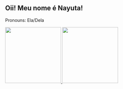 ## Oii! Meu nome é Nayuta!
Pronouns: Ela/Dela

 <div>
  <a href="https://github.com/Nnayuta">
  <img height="180em" src="https://github-readme-stats.vercel.app/api?username=Nnayuta&show_icons=true&include_all_commits=true&count_private=true&bg_color=45,8e2de2,4a00e0&title_color=fff&icon_color=fff&border_color=000&text_color=fff"/>
  <img height="180em" src="https://github-readme-stats.vercel.app/api/top-langs/?username=Nnayuta&layout=compact&langs_count=7&bg_color=45,8e2de2,4a00e0&title_color=fff&icon_color=fff&border_color=000&text_color=fff"/>
</div>
